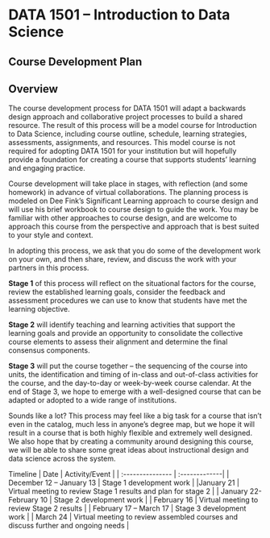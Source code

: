 # DATA 1501 – Introduction to Data Science
## Course Development Plan

## Overview
The course development process for DATA 1501 will adapt a backwards design approach and collaborative project processes to build a shared resource. The result of this process will be a model course for Introduction to Data Science, including course outline, schedule, learning strategies, assessments, assignments, and resources. This model course is not required for adopting DATA 1501 for your institution but will hopefully provide a foundation for creating a course that supports students’ learning and engaging practice. 

Course development will take place in stages, with reflection (and some homework) in advance of virtual collaborations. The planning process is modeled on Dee Fink’s Significant Learning approach to course design and will use his brief workbook to course design to guide the work. You may be familiar with other approaches to course design, and are welcome to approach this course from the perspective and approach that is best suited to your style and context. 

In adopting this process, we ask that you do some of the development work on your own, and then share, review, and discuss the work with your partners in this process. 

**Stage 1** of this process will reflect on the situational factors for the course, review the established learning goals, consider the feedback and assessment procedures we can use to know that students have met the learning objective. 

**Stage 2** will identify teaching and learning activities that support the learning goals and provide an opportunity to consolidate the collective course elements to assess their alignment and determine the final consensus components. 

**Stage 3** will put the course together – the sequencing of the course into units, the identification and timing of in-class and out-of-class activities for the course, and the day-to-day or week-by-week course calendar. At the end of Stage 3, we hope to emerge with a well-designed course that can be adapted or adopted to a wide range of institutions. 

Sounds like a lot? This process may feel like a big task for a course that isn’t even in the catalog, much less in anyone’s degree map, but we hope it will result in a course that is both highly flexible and extremely well designed. We also hope that by creating a community around designing this course, we will be able to share some great ideas about instructional design and data science across the system. 

Timeline
| Date | Activity/Event |
| :--------------- | :-------------|
| December 12 – January 13 | Stage 1 development work |
|January 21 |	Virtual meeting to review Stage 1 results and plan for stage 2 |
| January 22-February 10	| Stage 2 development work |
| February 16	 | Virtual meeting to review Stage 2 results |
| February 17 – March 17 |	Stage 3 development work |
| March 24 | Virtual meeting to review assembled courses and discuss further and ongoing needs |
